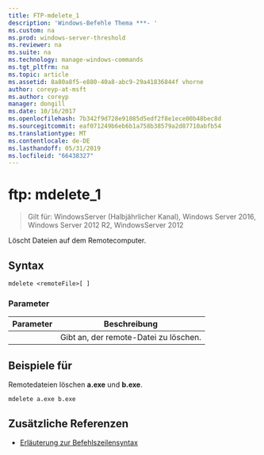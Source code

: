```yaml
---
title: FTP-mdelete_1
description: 'Windows-Befehle Thema ***- '
ms.custom: na
ms.prod: windows-server-threshold
ms.reviewer: na
ms.suite: na
ms.technology: manage-windows-commands
ms.tgt_pltfrm: na
ms.topic: article
ms.assetid: 8a80a8f5-e880-40a8-abc9-29a41836844f vhorne
author: coreyp-at-msft
ms.author: coreyp
manager: dongill
ms.date: 10/16/2017
ms.openlocfilehash: 7b342f9d728e91085d5edf2f8e1ece00b48bec8d
ms.sourcegitcommit: eaf071249b6eb6b1a758b38579a2d87710abfb54
ms.translationtype: MT
ms.contentlocale: de-DE
ms.lasthandoff: 05/31/2019
ms.locfileid: "66438327"
---
```

# <a name="ftp-mdelete1"></a>ftp: mdelete_1

>Gilt für: WindowsServer (Halbjährlicher Kanal), Windows Server 2016, Windows Server 2012 R2, WindowsServer 2012

Löscht Dateien auf dem Remotecomputer.   
## <a name="syntax"></a>Syntax  
```  
mdelete <remoteFile>[ ]  
```  
### <a name="parameters"></a>Parameter  

|  Parameter   |             Beschreibung              |
|--------------|--------------------------------------|
| <remoteFile> | Gibt an, der remote-Datei zu löschen. |

## <a name="BKMK_Examples"></a>Beispiele für  
Remotedateien löschen **a.exe** und **b.exe**.  
```  
mdelete a.exe b.exe  
```  
## <a name="additional-references"></a>Zusätzliche Referenzen  
-   [Erläuterung zur Befehlszeilensyntax](command-line-syntax-key.md)  
